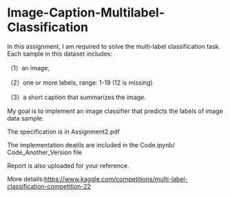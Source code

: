 # Image-Caption-Multilabel-Classification
In this assignment, I am required to solve the multi-label classification task. Each sample in this dataset includes:
  
（1）an image,

（2）one or more labels, range: 1-19 (12 is missing)
  
（3）a short caption that summarizes the image.
  
My goal is to implement an image classifier that predicts the labels of image data sample.

The specification is in Assignment2.pdf

The implementation deatils are included in the Code.ipynb/ Code_Another_Version file

Report is also uploaded for your reference.

More details:https://www.kaggle.com/competitions/multi-label-classification-competition-22
